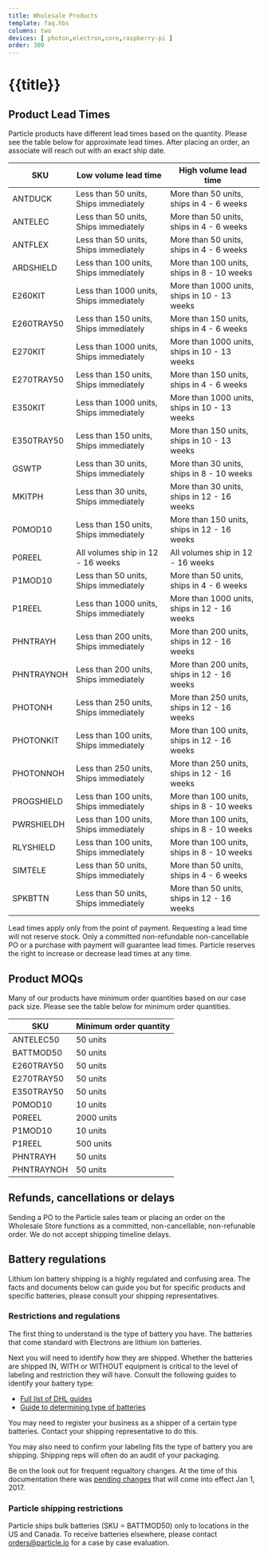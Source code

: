 ```yaml
---
title: Wholesale Products
template: faq.hbs
columns: two
devices: [ photon,electron,core,raspberry-pi ]
order: 300
---
```


# {{title}}

## Product Lead Times

Particle products have different lead times based on the quantity. Please see the table below for approximate lead times. After placing an order, an associate will reach out with an exact ship date. 

SKU | Low volume lead time | High volume lead time
------------ | ------------- | -------------
ANTDUCK | Less than 50 units, Ships immediately | More than 50 units, ships in 4 - 6 weeks
ANTELEC | Less than 50 units, Ships immediately | More than 50 units, ships in 4 - 6 weeks
ANTFLEX | Less than 50 units, Ships immediately | More than 50 units, ships in 4 - 6 weeks
ARDSHIELD | Less than 100 units, Ships immediately | More than 100 units, ships in 8 - 10 weeks
E260KIT | Less than 1000 units, Ships immediately | More than 1000 units, ships in 10 - 13 weeks
E260TRAY50 | Less than 150 units, Ships immediately | More than 150 units, ships in 4 - 6 weeks
E270KIT | Less than 1000 units, Ships immediately | More than 1000 units, ships in 10 - 13 weeks
E270TRAY50 | Less than 150 units, Ships immediately | More than 150 units, ships in 4 - 6 weeks
E350KIT | Less than 1000 units, Ships immediately | More than 1000 units, ships in 10 - 13 weeks
E350TRAY50 | Less than 150 units, Ships immediately | More than 150 units, ships in 10 - 13 weeks
GSWTP | Less than 30 units, Ships immediately | More than 30 units, ships in 8 - 10 weeks
MKITPH | Less than 30 units, Ships immediately | More than 30 units, ships in 12 - 16 weeks
P0MOD10 | Less than 150 units, Ships immediately | More than 150 units, ships in 12 - 16 weeks
P0REEL | All volumes ship in 12 - 16 weeks | All volumes ship in 12 - 16 weeks
P1MOD10 | Less than 50 units, Ships immediately | More than 50 units, ships in 4 - 6 weeks
P1REEL | Less than 1000 units, Ships immediately | More than 1000 units, ships in 12 - 16 weeks
PHNTRAYH | Less than 200 units, Ships immediately | More than 200 units, ships in 12 - 16 weeks
PHNTRAYNOH | Less than 200 units, Ships immediately | More than 200 units, ships in 12 - 16 weeks
PHOTONH | Less than 250 units, Ships immediately | More than 250 units, ships in 12 - 16 weeks
PHOTONKIT | Less than 100 units, Ships immediately | More than 100 units, ships in 12 - 16 weeks
PHOTONNOH | Less than 250 units, Ships immediately | More than 250 units, ships in 12 - 16 weeks
PROGSHIELD | Less than 100 units, Ships immediately | More than 100 units, ships in 8 - 10 weeks
PWRSHIELDH | Less than 100 units, Ships immediately | More than 100 units, ships in 8 - 10 weeks
RLYSHIELD | Less than 100 units, Ships immediately | More than 100 units, ships in 8 - 10 weeks
SIMTELE | Less than 50 units, Ships immediately | More than 50 units, ships in 4 - 6 weeks
SPKBTTN | Less than 50 units, Ships immediately | More than 50 units, ships in 12 - 16 weeks


Lead times apply only from the point of payment. Requesting a lead time will not reserve stock. Only a committed non-refundable non-cancellable PO or a purchase with payment will guarantee lead times. Particle reserves the right to increase or decrease lead times at any time. 

## Product MOQs

Many of our products have minimum order quantities based on our case pack size. Please see the table below for minimum order quantities.

SKU | Minimum order quantity
------------ | -------------
ANTELEC50 | 50 units
BATTMOD50 | 50 units
E260TRAY50 | 50 units
E270TRAY50 | 50 units
E350TRAY50 | 50 units
P0MOD10 | 10 units
P0REEL | 2000 units
P1MOD10 | 10 units
P1REEL | 500 units
PHNTRAYH | 50 units
PHNTRAYNOH | 50 units

## Refunds, cancellations or delays

Sending a PO to the Particle sales team or placing an order on the Wholesale Store functions as a committed, non-cancellable, non-refunable order. We do not accept shipping timeline delays. 

## Battery regulations

Lithium ion battery shipping is a highly regulated and confusing area. The facts and documents below can guide you but for specific products and specific batteries, please consult your shipping representatives. 

### Restrictions and regulations

The first thing to understand is the type of battery you have. The batteries that come standard with Electrons are lithium ion batteries. 

Next you will need to identify how they are shipped. Whether the batteries are shipped IN, WITH or WITHOUT equipment is critical to the level of labeling and restriction they will have. Consult the following guides to identify your battery type: 
- [Full list of DHL guides](http://www.dhl.com/en/express/shipping/shipping_advice/lithium_batteries.html#guides_materials)
- [Guide to determining type of batteries](http://www.dhl.com/content/dam/downloads/g0/express/shipping/lithium_batteries/lithium_ion_batteries_regulations.pdf)

You may need to register your business as a shipper of a certain type batteries. Contact your shipping representative to do this.

You may also need to confirm your labeling fits the type of battery you are shipping. Shipping reps will often do an audit of your packaging. 

Be on the look out for frequent regualtory changes. At the time of this documentation there was [pending changes](http://www.iata.org/whatwedo/cargo/dgr/Documents/lithium-battery-update.pdf) that will come into effect Jan 1, 2017.

### Particle shipping restrictions
Particle ships bulk batteries (SKU = BATTMOD50) only to locations in the US and Canada. To receive batteries elsewhere, please contact orders@particle.io for a case by case evaluation. 

